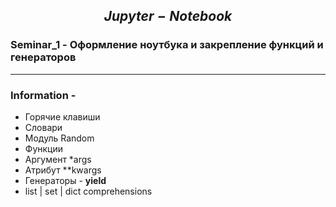 ## $$ Jupyter-Notebook $$

### Seminar_1 - Оформление ноутбука и закрепление функций и генераторов








---
### Information - 
- Горячие клавиши
- Словари
- Модуль Random
- Функции
- Аргумент *args
- Атрибут **kwargs
- Генераторы - **yield**
- list | set | dict comprehensions